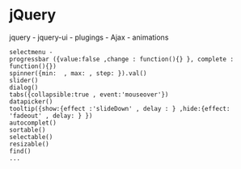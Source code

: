 # jQuery
jquery -  jquery-ui - plugings - Ajax - animations

	selectmenu -
	progressbar ({value:false ,change : function(){} }, complete : function(){})
	spinner({min:  , max: , step: }).val()
	slider()
	dialog()
	tabs({collapsible:true , event:'mouseover'})
	datapicker()
	tooltip({show:{effect :'slideDown' , delay : } ,hide:{effect: 'fadeout' , delay: } })
	autocomplet()
	sortable()
	selectable()
	resizable()
	find()
	...
			
			



